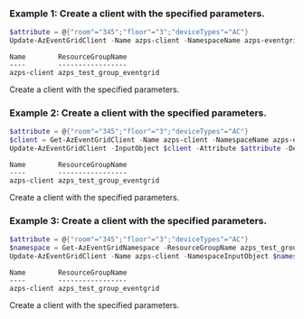 ### Example 1: Create a client with the specified parameters.
```powershell
$attribute = @{"room"="345";"floor"="3";"deviceTypes"="AC"}
Update-AzEventGridClient -Name azps-client -NamespaceName azps-eventgridnamespace -ResourceGroupName azps_test_group_eventgrid -Attribute $attribute -Description "This is a test client"
```

```output
Name        ResourceGroupName
----        -----------------
azps-client azps_test_group_eventgrid
```

Create a client with the specified parameters.

### Example 2: Create a client with the specified parameters.
```powershell
$attribute = @{"room"="345";"floor"="3";"deviceTypes"="AC"}
$client = Get-AzEventGridClient -Name azps-client -NamespaceName azps-eventgridnamespace -ResourceGroupName azps_test_group_eventgrid
Update-AzEventGridClient -InputObject $client -Attribute $attribute -Description "This is a test client"
```

```output
Name        ResourceGroupName
----        -----------------
azps-client azps_test_group_eventgrid
```

Create a client with the specified parameters.

### Example 3: Create a client with the specified parameters.
```powershell
$attribute = @{"room"="345";"floor"="3";"deviceTypes"="AC"}
$namespace = Get-AzEventGridNamespace -ResourceGroupName azps_test_group_eventgrid -Name azps-eventgridnamespace
Update-AzEventGridClient -Name azps-client -NamespaceInputObject $namespace -Attribute $attribute -Description "This is a test client"
```

```output
Name        ResourceGroupName
----        -----------------
azps-client azps_test_group_eventgrid
```

Create a client with the specified parameters.